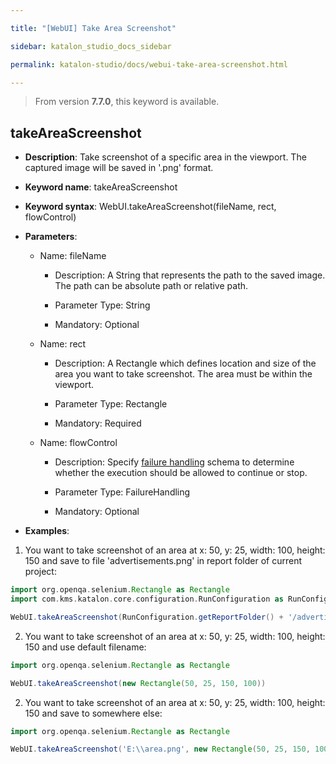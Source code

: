 ```yaml
---

title: "[WebUI] Take Area Screenshot"

sidebar: katalon_studio_docs_sidebar

permalink: katalon-studio/docs/webui-take-area-screenshot.html

---
```


> From version **7.7.0**, this keyword is available.

  

## takeAreaScreenshot

  

*  **Description**: Take screenshot of a specific area in the viewport. The captured image will be saved in '.png' format.

*  **Keyword name**: takeAreaScreenshot

*  **Keyword syntax**: WebUI.takeAreaScreenshot(fileName, rect, flowControl)

*  **Parameters**:
   * Name: fileName 

     * Description: A String that represents the path to the saved image. The path can be absolute path or relative path.

     * Parameter Type: String

     * Mandatory: Optional
     
   * Name: rect
	    * Description: A Rectangle which defines location and size of the area you want to take screenshot. The area must be within the viewport.

       * Parameter Type: Rectangle

       * Mandatory: Required

   * Name: flowControl

     * Description: Specify [failure handling](/x/qAAM) schema to determine whether the execution should be allowed to continue or stop.

     * Parameter Type: FailureHandling

     * Mandatory: Optional

* **Examples**:

1. You want to take screenshot of an area at x: 50, y: 25, width: 100, height: 150 and save to file 'advertisements.png' in report folder of current project:
``` groovy
import org.openqa.selenium.Rectangle as Rectangle
import com.kms.katalon.core.configuration.RunConfiguration as RunConfiguration

WebUI.takeAreaScreenshot(RunConfiguration.getReportFolder() + '/advertisements.png', new Rectangle(50, 25, 100, 150))
```
2. You want to take screenshot of an area at x: 50, y: 25, width: 100, height: 150 and use default filename:
``` groovy
import org.openqa.selenium.Rectangle as Rectangle

WebUI.takeAreaScreenshot(new Rectangle(50, 25, 150, 100))
```

2. You want to take screenshot of an area at x: 50, y: 25, width: 100, height: 150 and save to somewhere else:
``` groovy
import org.openqa.selenium.Rectangle as Rectangle

WebUI.takeAreaScreenshot('E:\\area.png', new Rectangle(50, 25, 150, 100))
```